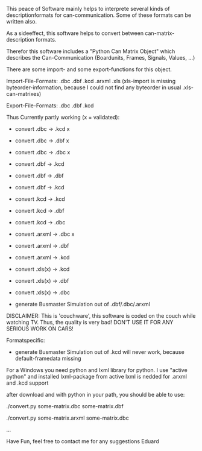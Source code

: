 This peace of Software mainly helps to interprete several kinds of descriptionformats for can-communication.
Some of these formats can be written also.

As a sideeffect, this software helps to convert between can-matrix-description formats.

Therefor this software includes a "Python Can Matrix Object" which describes the Can-Communication (Boardunits, Frames, Signals, Values, ...)

There are some import- and some export-functions for this object.

Import-File-Formats:
.dbc
.dbf
.kcd
.arxml
.xls (xls-import is missing byteorder-information, because I could not find any byteorder in usual .xls-can-matrixes)

Export-File-Formats:
.dbc
.dbf
.kcd


Thus Currently partly working (x = validated):
* convert .dbc -> .kcd x
* convert .dbc -> .dbf x
* convert .dbc -> .dbc x
* convert .dbf -> .kcd
* convert .dbf -> .dbf
* convert .dbf -> .kcd
* convert .kcd -> .kcd
* convert .kcd -> .dbf
* convert .kcd -> .dbc
* convert .arxml -> .dbc x
* convert .arxml -> .dbf
* convert .arxml -> .kcd
* convert .xls(x) -> .kcd
* convert .xls(x) -> .dbf
* convert .xls(x) -> .dbc

* generate Busmaster Simulation out of .dbf/.dbc/.arxml


DISCLAIMER:
This is 'couchware', this software is coded on the couch while watching TV.
Thus, the quality is very bad!
DON'T USE IT FOR ANY SERIOUS WORK ON CARS!


Formatspecific:
* generate Busmaster Simulation out of .kcd will never work, because default-framedata missing


For a Windows you need python and lxml library for python. 
I use "active python" and installed lxml-package from active
lxml is nedded for .arxml and .kcd support
 
after download and with python in your path, you should be able to use:

./convert.py some-matrix.dbc some-matrix.dbf

./convert.py some-matrix.arxml some-matrix.dbc

...


Have Fun,
feel free to contact me for any suggestions
Eduard

